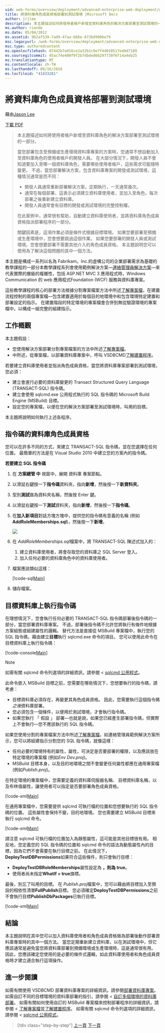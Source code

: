 ```yaml
---
uid: web-forms/overview/deployment/advanced-enterprise-web-deployment/deploying-database-role-memberships-to-test-environments
title: 將資料庫角色成員資格部署到測試環境 |Microsoft Docs
author: jrjlee
description: 本主題描述如何將使用者帳戶新增至資料庫角色的解決方案部署至測試環境的一部分。 當您部署方案，包含...
ms.author: riande
ms.date: 05/04/2012
ms.assetid: 9b2af539-7ad9-47aa-b66e-873bd9906e79
msc.legacyurl: /web-forms/overview/deployment/advanced-enterprise-web-deployment/deploying-database-role-memberships-to-test-environments
msc.type: authoredcontent
ms.openlocfilehash: 07442b7a016ce2a32b1c9e7f44010517e40d7189
ms.sourcegitcommit: 45ac74e400f9f2b7dbded66297730f6f14a4eb25
ms.translationtype: MT
ms.contentlocale: zh-TW
ms.lasthandoff: 08/16/2018
ms.locfileid: "41833281"
---
```

<a name="deploying-database-role-memberships-to-test-environments"></a>將資料庫角色成員資格部署到測試環境
====================
藉由[Jason Lee](https://github.com/jrjlee)

[下載 PDF](https://msdnshared.blob.core.windows.net/media/MSDNBlogsFS/prod.evol.blogs.msdn.com/CommunityServer.Blogs.Components.WeblogFiles/00/00/00/63/56/8130.DeployingWebAppsInEnterpriseScenarios.pdf)

> 本主題描述如何將使用者帳戶新增至資料庫角色的解決方案部署至測試環境的一部分。
> 
> 當您部署包含至預備或生產環境資料庫專案的方案時，您通常不想自動加入至資料庫角色的使用者帳戶的開發人員。 在大部分情況下，開發人員不會知道要加入至哪一個資料庫角色，需要哪些使用者帳戶，這些需求可能隨時變更。 不過，當您部署解決方案，包含資料庫專案的開發或測試環境，這種情況通常是而不同：
> 
> - 開發人員通常重新部署解決方案，定期執行，一天通常幾次。
> - 通常在每個部署，這表示必須建立資料庫使用者，並加入至角色，每次部署之後重新建立資料庫。
> - 開發人員通常會有目標的開發或測試環境的完整控制權。
> 
> 在此案例中，通常很有幫助，自動建立資料庫使用者，並將資料庫角色成員資格指派部署程序的一部分。
> 
> 關鍵因素是，這項作業必須是條件式根據目標環境。 如果您要部署至預備或生產環境中，您會想要跳過這個作業。 如果您要部署的開發人員或測試環境，您會想要部署不需要其他介入的角色成員資格。 本主題說明您可以使用為了解決這個問題的其中一個方法。


本主題是構成一系列以名為 Fabrikam，Inc.的虛構公司的企業部署需求為基礎的教學課程的一部分本教學課程系列會使用範例解決方案&#x2014;[連絡管理員解決方案](../web-deployment-in-the-enterprise/the-contact-manager-solution.md)&#x2014;來代表實際的層級的複雜性，包括 ASP.NET MVC 3 應用程式時，Windows Communication 的 web 應用程式Foundation (WCF) 服務與資料庫專案。

這些教學課程的核心的部署方法根據分割專案檔案方法中所述[了解專案檔](../web-deployment-in-the-enterprise/understanding-the-project-file.md)，在建置流程控制的兩個專案檔&#x2014;包含建置適用於每個目的地環境中和包含環境特定建置和部署設定的指示。 在建置階段的特定環境的專案檔會合併到無從驗證環境的專案檔中，以構成一組完整的組建指示。

## <a name="task-overview"></a>工作概觀

本主題假設：

- 您使用解決方案部署分割專案檔案的方法中所述[了解專案檔](../web-deployment-in-the-enterprise/understanding-the-project-file.md)。
- 中所述，從專案檔，以部署資料庫專案中，呼叫 VSDBCMD[了解建置程序](../web-deployment-in-the-enterprise/understanding-the-build-process.md)。

若要建立資料庫使用者並指派角色成員資格，當您將資料庫專案部署到測試環境，您必須：

- 建立會進行必要的資料庫變更的 Transact Structured Query Language (TRANSACT-SQL) 指令碼。
- 建立會使用 sqlcmd.exe 公用程式執行的 SQL 指令碼的 Microsoft Build Engine (MSBuild) 目標。
- 設定您的專案檔，以便在您的解決方案部署至測試環境時，叫用的目標。

本主題將說明如何執行上述各程序。

## <a name="scripting-the-database-role-memberships"></a>指令碼的資料庫角色成員資格

您可以在許多不同的方式，來建立 TRANSACT-SQL 指令碼，並在您選擇在任何位置。 最簡單的方法是在 Visual Studio 2010 中建立您的方案內的指令碼。

**若要建立 SQL 指令碼**

1. 在 **方案總管 中** 視窗中，展開 資料庫 專案節點。
2. 以滑鼠右鍵按一下**指令碼**資料夾，指向**新增**，然後按一下**新資料夾**。
3. 型別**測試**做為資料夾名稱，然後按 Enter 鍵。
4. 以滑鼠右鍵按一下**測試**資料夾，指向**新增**，然後按一下**指令碼**。
5. 在**加入新項目**對話方塊方塊中，提供您的指令碼有意義的名稱 (例如**AddRoleMemberships.sql**)，然後按一下**新增**。

    ![](deploying-database-role-memberships-to-test-environments/_static/image1.png)
6. 在  *AddRoleMemberships.sql*檔案中，將 TRANSACT-SQL 陳述式加入的：

    1. 建立資料庫使用者，將會存取您的資料庫之 SQL Server 登入。
    2. 加入任何必要的資料庫角色中的資料庫使用者。
7. 檔案應該類似這樣：

    [!code-sql[Main](deploying-database-role-memberships-to-test-environments/samples/sample1.sql)]
8. 儲存檔案。

## <a name="executing-the-script-on-the-target-database"></a>目標資料庫上執行指令碼

在理想情況下，您會執行任何必要的 TRANSACT-SQL 指令碼部署後指令碼的一部分，當您部署資料庫專案。 不過，部署後指令碼不允許您將執行有條件地根據方案組態或組建屬性的邏輯。 替代方法是直接從 MSBuild 專案檔中，執行您的 SQL 指令碼，藉由建立**目標**執行 sqlcmd.exe 命令的項目。 您可以使用此命令在目標資料庫上執行指令碼：


[!code-console[Main](deploying-database-role-memberships-to-test-environments/samples/sample2.cmd)]


> [!NOTE]
> 如需有關 sqlcmd 命令列選項的詳細資訊，請參閱 < [sqlcmd 公用程式](https://msdn.microsoft.com/library/ms162773.aspx)。


此命令嵌入 MSBuild 目標之前，您需要在哪些情況下，您想要執行的指令碼，請考慮：

- 目標資料庫必須存在，再變更其角色成員資格。 因此，您需要執行這個指令碼*之後*資料庫部署。
- 您必須包含一個條件，以便用於測試環境，才會執行指令碼。
- 如果您執行 「 假設 」 部署&#x2014;也就是說，如果您已經產生部署指令碼，但實際上不會執行&#x2014;您不應該執行的 SQL 指令碼。

如果您使用分割的專案檔案方法中所述[了解專案檔](../web-deployment-in-the-enterprise/understanding-the-project-file.md)，如連絡管理員範例解決方案所示，您可以將組建指示分割您的 SQL 指令碼，就像這樣：

- 任何必要的環境特有的屬性，屬性，可決定是否要部署的權限，以及應該放在特定環境的專案檔 (例如*Env Dev.proj*)。
- MSBuild 目標本身，以及目的地環境之間不會變更任何屬性都應在通用專案檔 (例如*Publish.proj*)。

在特定環境的專案檔中，您需要定義的資料庫伺服器名稱、 目標資料庫名稱，以及布林值屬性，讓使用者可以指定是否要部署角色成員資格。


[!code-xml[Main](deploying-database-role-memberships-to-test-environments/samples/sample3.xml)]


在通用專案檔中，您需要提供 sqlcmd 可執行檔的位置和您想要執行的 SQL 指令碼的位置。 這些屬性會保持不變，目的地環境。 您也需要建立 MSBuild 目標來執行 sqlcmd 命令。


[!code-xml[Main](deploying-database-role-memberships-to-test-environments/samples/sample4.xml)]


請注意 sqlcmd 可執行檔的位置加入為靜態屬性，這可能是其他目標很有用。 相反地，您定義您的 SQL 指令碼的位置和 sqlcmd 命令的語法為動態屬性內的目標，因為它們不會需要在執行目標之前。 在此情況下， **DeployTestDBPermissions**如果符合這些條件，則只會執行目標：

- **DeployTestDBRoleMemberships**屬性設定為 **，則為 true**。
- 使用者尚未指定**WhatIf = true**旗標。

最後，別忘了叫用的目標。 在  *Publish.proj*檔案中，您可以藉由將目標加入至預設的相依性清單**FullPublish**目標。 您必須確定**DeployTestDBPermissions**之前不會執行目標**PublishDbPackages**已執行目標。


[!code-xml[Main](deploying-database-role-memberships-to-test-environments/samples/sample5.xml)]


## <a name="conclusion"></a>結論

本主題說明在其中您可以加入資料庫使用者和角色成員資格做為部署後動作部署資料庫專案時的其中一個方法。 當您定期重新建立資料庫，以在測試環境中，但它應該通常是避免當您將資料庫部署到預備環境或生產環境時，這是通常很有用。 因此，您應該確定您使用的是必要的條件式邏輯，如此資料庫使用者和角色成員資格時才建立適合執行這項操作。

## <a name="further-reading"></a>進一步閱讀

如需有關使用 VSDBCMD 部署資料庫專案的詳細資訊，請參閱[部署資料庫專案](../web-deployment-in-the-enterprise/deploying-database-projects.md)。 如需自訂不同的目標環境的資料庫部署的指引，請參閱 <<c0> [ 自訂多個環境的資料庫部署](customizing-database-deployments-for-multiple-environments.md)。 如需有關如何使用自訂的 MSBuild 專案檔來控制部署程序的詳細資訊，請參閱 <<c0> [ 了解專案檔](../web-deployment-in-the-enterprise/understanding-the-project-file.md)並[了解建置程序](../web-deployment-in-the-enterprise/understanding-the-build-process.md)。 如需有關 sqlcmd 命令列選項的詳細資訊，請參閱 < [sqlcmd 公用程式](https://msdn.microsoft.com/library/ms162773.aspx)。

> [!div class="step-by-step"]
> [上一頁](customizing-database-deployments-for-multiple-environments.md)
> [下一頁](deploying-membership-databases-to-enterprise-environments.md)

